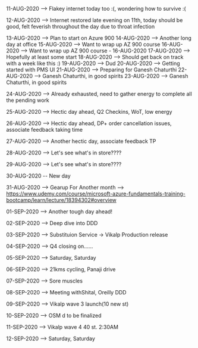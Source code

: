 11-AUG-2020 --> Flakey internet today too :(, wondering how to survive :(

12-AUG-2020 --> Internet restored late evening on 11th, today should be good, felt feverish throughout the day due to throat infection

13-AUG-2020 --> Plan to start on Azure 900
14-AUG-2020 --> Another long day at office
15-AUG-2020 --> Want to wrap up AZ 900 course
16-AUG-2020 --> Want to wrap up AZ 900 course - 16-AUG-2020
17-AUG-2020 --> Hopefully at least some start
18-AUG-2020 --> Should get back on track with a week like this :)
19-AUG-2020 --> Dud
20-AUG-2020 --> Getting started with PMS UI
21-AUG-2020 --> Preparing for Ganesh Chaturthi
22-AUG-2020 --> Ganesh Chaturthi, in good spirits
23-AUG-2020 --> Ganesh Chaturthi, in good spirits

24-AUG-2020 --> Already exhausted, need to gather energy to complete all the pending work

25-AUG-2020 --> Hectic day ahead, Q2 Checkins, WoT, low energy

26-AUG-2020 --> Hectic day ahead, DP+ order cancellation issues, associate feedback taking time

27-AUG-2020 --> Another hectic day, associate feedback TP

28-AUG-2020 --> Let's see what's in store????

29-AUG-2020 --> Let's see what's in store????

30-AUG-2020 -- New day

31-AUG-2020 --> Gearup For Another month --> https://www.udemy.com/course/microsoft-azure-fundamentals-training-bootcamp/learn/lecture/18394302#overview

01-SEP-2020 --> Another tough day ahead!

02-SEP-2020 --> Deep dive into DDD

03-SEP-2020 --> Substituion Service -> Vikalp Production release

04-SEP-2020 --> Q4 closing on......

05-SEP-2020 --> Saturday, Saturday

06-SEP-2020 --> 21kms cycling, Panaji drive

07-SEP-2020 --> Sore muscles

08-SEP-2020 --> Meeting withShital, Oreilly DDD

09-SEP-2020 --> Vikalp wave 3 launch(10 new st)

10-SEP-2020 --> OSM d to be finalized

11-SEP-2020 --> Vikalp wave 4 40 st. 2:30AM 

12-SEP-2020 --> Saturday, Saturday
